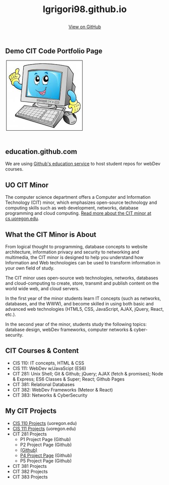 <meta charset="utf-8">

 

<meta http-equiv="X-UA-Compatible" content="chrome=1">

 

<link rel="stylesheet" type="text/css" href="stylesheets/stylesheet.css" media="screen">

 

<link rel="stylesheet" type="text/css" href="stylesheets/pygment_trac.css" media="screen">

 

<link rel="stylesheet" type="text/css" href="stylesheets/print.css" media="print">

 

<title>lgrigori98.github.io by mh108</title>

<header>
  <div class="container">
  <h1>lgrigori98.github.io</h1>
  <h2></h2>
  <section id="downloads">
  <a href="https://github.com/lgrigori98" class="btn btn-github"><span class="icon">
</span>View on GitHub</a>
</section>
</div>
</header>

<div class="container">
  <section id="main_content">
  <h2>Demo CIT Code Portfolio Page</h2>
  <img src="images/computer.jpg" style="margin:.2em; padding:.2em; border: thin solid; display:block;">
  <h2><br>education.github.com</h2>
  <p>We are using <a href="https://education.github.com/">Github's education service</a> to host student repos for webDev courses.</p>
  <h2>UO CIT Minor</h2>
  <p>The computer science department offers a Computer and Information Technology (CIT) minor, which emphasizes open-source technology and computing skills such as web development, networks, database programming and cloud computing. <a href="http://www.cs.uoregon.edu/Education/CIT_Minor.php">Read more  about the CIT minor at cs.uoregon.edu</a>.</p>
  <h2>What the CIT Minor is About</h2>
  <p>From logical thought to programming, database concepts to website architecture, information privacy and security to networking and multimedia, the CIT minor is designed to help you understand how Information and Web technologies can be used to transform information in your own field of study.</p>
  <p>The CIT minor uses open-source web technologies, networks, databases and cloud-computing to create, store, transmit and publish content on the world wide web, and cloud servers.</p>
  <p> In the first year of the minor students learn IT concepts (such as networks, databases, and the WWW), and become skilled in using both basic and advanced web technologies (HTML5, CSS, JavaScript, AJAX, jQuery, React, etc.).</p>
  <p>In the second year of the minor, students study the following topics: database design, webDev frameworks,
        computer networks &amp; cyber-security.</p>
  <h2>CIT Courses &amp; Content</h2>
  <ul><li>CIS 110: IT concepts, HTML &amp; CSS</li><li>CIS 111: WebDev w/JavaScipt (ES6)</li><li>CIT 281: Unix Shell; Git &amp; Github; jQuery; AJAX (fetch &amp; promises); Node &amp; Express; ES6 Classes &amp; Super; React; Github Pages </li><li>CIT 381: Relational Databases</li><li>CIT 382: WebDev Frameworks (Meteor &amp; React)</li><li>CIT 383: Networks &amp; CyberSecurity</li></ul>
  <h2>My CIT Projects</h2>
  <ul><li><a href="http://pages.uoregon.edu/lgrigori/110">CIS 110 Projects</a> (uoregon.edu)</li><li><a href="http://pages.uoregon.edu/lgrigori/111/">CIS 111 Projects</a> (uoregon.edu)</li><li>CIT 281 Projects
          <ul><li>P1 Project Page (Github)</li><li>P2 Project Page (Github)</li><li><a href="https://uo-cit.github.io/project-3-lgrigori98/P3" p3="" project="" page="" <="" a=""> (Github)</a></li><li><a href="https://uo-cit.github.io/project-4-lgrigori98/">P4 Project Page</a> (Github)</li><li>P5 Project Page (Github)</li></ul></li><li>CIT 381 Projects</li><li>CIT 382 Projects</li><li>CIT 383 Projects</li></ul>
  <h2></h2>
  <p></p>
</section>
</div>

